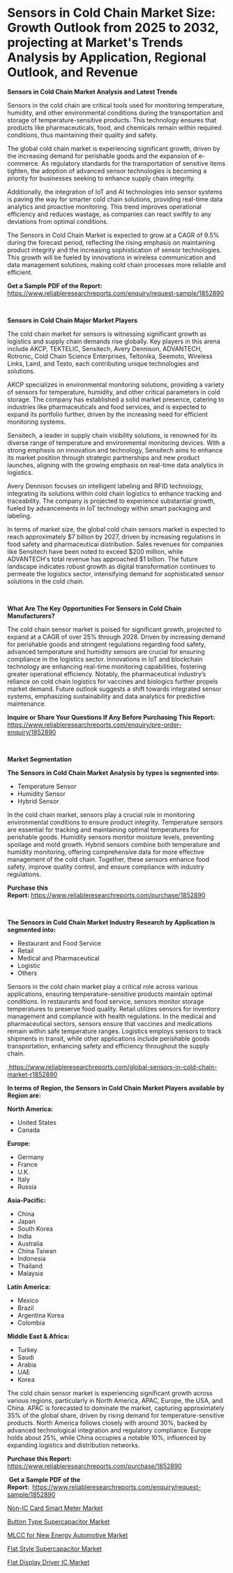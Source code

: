 <p><h1>Sensors in Cold Chain Market Size: Growth Outlook from 2025 to 2032, projecting at Market's Trends Analysis by Application, Regional Outlook, and Revenue</h1></p><p><strong>Sensors in Cold Chain Market Analysis and Latest Trends</strong></p>
<p><p>Sensors in the cold chain are critical tools used for monitoring temperature, humidity, and other environmental conditions during the transportation and storage of temperature-sensitive products. This technology ensures that products like pharmaceuticals, food, and chemicals remain within required conditions, thus maintaining their quality and safety.</p><p>The global cold chain market is experiencing significant growth, driven by the increasing demand for perishable goods and the expansion of e-commerce. As regulatory standards for the transportation of sensitive items tighten, the adoption of advanced sensor technologies is becoming a priority for businesses seeking to enhance supply chain integrity. </p><p>Additionally, the integration of IoT and AI technologies into sensor systems is paving the way for smarter cold chain solutions, providing real-time data analytics and proactive monitoring. This trend improves operational efficiency and reduces wastage, as companies can react swiftly to any deviations from optimal conditions. </p><p>The Sensors in Cold Chain Market is expected to grow at a CAGR of 9.5% during the forecast period, reflecting the rising emphasis on maintaining product integrity and the increasing sophistication of sensor technologies. This growth will be fueled by innovations in wireless communication and data management solutions, making cold chain processes more reliable and efficient.</p></p>
<p><strong>Get a Sample PDF of the Report:&nbsp;</strong> <a href="https://www.reliableresearchreports.com/enquiry/request-sample/1852890?utm_campaign=7&utm_medium=2&utm_source=Github&utm_content=ia&utm_term=13022025&utm_id=sensors-in-cold-chain">https://www.reliableresearchreports.com/enquiry/request-sample/1852890</a></p>
<p>&nbsp;</p>
<p><strong>Sensors in Cold Chain Major Market Players</strong></p>
<p><p>The cold chain market for sensors is witnessing significant growth as logistics and supply chain demands rise globally. Key players in this arena include AKCP, TEKTELIC, Sensitech, Avery Dennison, ADVANTECH, Rotronic, Cold Chain Science Enterprises, Teltonika, Seemoto, Wireless Links, Laird, and Testo, each contributing unique technologies and solutions.</p><p>AKCP specializes in environmental monitoring solutions, providing a variety of sensors for temperature, humidity, and other critical parameters in cold storage. The company has established a solid market presence, catering to industries like pharmaceuticals and food services, and is expected to expand its portfolio further, driven by the increasing need for efficient monitoring systems.</p><p>Sensitech, a leader in supply chain visibility solutions, is renowned for its diverse range of temperature and environmental monitoring devices. With a strong emphasis on innovation and technology, Sensitech aims to enhance its market position through strategic partnerships and new product launches, aligning with the growing emphasis on real-time data analytics in logistics.</p><p>Avery Dennison focuses on intelligent labeling and RFID technology, integrating its solutions within cold chain logistics to enhance tracking and traceability. The company is projected to experience substantial growth, fueled by advancements in IoT technology within smart packaging and labeling.</p><p>In terms of market size, the global cold chain sensors market is expected to reach approximately $7 billion by 2027, driven by increasing regulations in food safety and pharmaceutical distribution. Sales revenues for companies like Sensitech have been noted to exceed $200 million, while ADVANTECH's total revenue has approached $1 billion. The future landscape indicates robust growth as digital transformation continues to permeate the logistics sector, intensifying demand for sophisticated sensor solutions in the cold chain.</p></p>
<p>&nbsp;</p>
<p><strong>What Are The Key Opportunities For Sensors in Cold Chain Manufacturers?</strong></p>
<p><p>The cold chain sensor market is poised for significant growth, projected to expand at a CAGR of over 25% through 2028. Driven by increasing demand for perishable goods and stringent regulations regarding food safety, advanced temperature and humidity sensors are crucial for ensuring compliance in the logistics sector. Innovations in IoT and blockchain technology are enhancing real-time monitoring capabilities, fostering greater operational efficiency. Notably, the pharmaceutical industry’s reliance on cold chain logistics for vaccines and biologics further propels market demand. Future outlook suggests a shift towards integrated sensor systems, emphasizing sustainability and data analytics for predictive maintenance.</p></p>
<p><strong>Inquire or Share Your Questions If Any Before Purchasing This Report:</strong> <a href="https://www.reliableresearchreports.com/enquiry/pre-order-enquiry/1852890?utm_campaign=7&utm_medium=2&utm_source=Github&utm_content=ia&utm_term=13022025&utm_id=sensors-in-cold-chain">https://www.reliableresearchreports.com/enquiry/pre-order-enquiry/1852890</a></p>
<p>&nbsp;</p>
<p><strong>Market Segmentation</strong></p>
<p><strong>The Sensors in Cold Chain Market Analysis by types is segmented into:</strong></p>
<p><ul><li>Temperature Sensor</li><li>Humidity Sensor</li><li>Hybrid Sensor</li></ul></p>
<p><p>In the cold chain market, sensors play a crucial role in monitoring environmental conditions to ensure product integrity. Temperature sensors are essential for tracking and maintaining optimal temperatures for perishable goods. Humidity sensors monitor moisture levels, preventing spoilage and mold growth. Hybrid sensors combine both temperature and humidity monitoring, offering comprehensive data for more effective management of the cold chain. Together, these sensors enhance food safety, improve quality control, and ensure compliance with industry regulations.</p></p>
<p><strong>Purchase this Report:&nbsp;</strong><a href="https://www.reliableresearchreports.com/purchase/1852890?utm_campaign=7&utm_medium=2&utm_source=Github&utm_content=ia&utm_term=13022025&utm_id=sensors-in-cold-chain">https://www.reliableresearchreports.com/purchase/1852890</a></p>
<p>&nbsp;</p>
<p><strong>The Sensors in Cold Chain Market Industry Research by Application is segmented into:</strong></p>
<p><ul><li>Restaurant and Food Service</li><li>Retail</li><li>Medical and Pharmaceutical</li><li>Logistic</li><li>Others</li></ul></p>
<p><p>Sensors in the cold chain market play a critical role across various applications, ensuring temperature-sensitive products maintain optimal conditions. In restaurants and food service, sensors monitor storage temperatures to preserve food quality. Retail utilizes sensors for inventory management and compliance with health regulations. In the medical and pharmaceutical sectors, sensors ensure that vaccines and medications remain within safe temperature ranges. Logistics employs sensors to track shipments in transit, while other applications include perishable goods transportation, enhancing safety and efficiency throughout the supply chain.</p></p>
<p><a href="https://www.reliableresearchreports.com/global-sensors-in-cold-chain-market-r1852890?utm_campaign=7&utm_medium=2&utm_source=Github&utm_content=ia&utm_term=13022025&utm_id=sensors-in-cold-chain">&nbsp;https://www.reliableresearchreports.com/global-sensors-in-cold-chain-market-r1852890</a></p>
<p><strong>In terms of Region, the Sensors in Cold Chain Market Players available by Region are:</strong></p>
<p>
    <p> <strong> North America: </strong>
        <ul>
            <li>United States</li>
            <li>Canada</li>
        </ul>
        </p> 
    <p> <strong> Europe: </strong>
        <ul>
            <li>Germany</li>
            <li>France</li>
            <li>U.K.</li>
            <li>Italy</li>
            <li>Russia</li>
        </ul>
        </p> 
    <p> <strong> Asia-Pacific: </strong>
        <ul>
            <li>China</li>
            <li>Japan</li>
            <li>South Korea</li>
            <li>India</li>
            <li>Australia</li>
            <li>China Taiwan</li>
            <li>Indonesia</li>
            <li>Thailand</li>
            <li>Malaysia</li>
        </ul>
        </p> 
    <p> <strong> Latin America: </strong>
        <ul>
            <li>Mexico</li>
            <li>Brazil</li>
            <li>Argentina Korea</li>
            <li>Colombia</li>
        </ul>
        </p> 
    <p> <strong> Middle East & Africa: </strong>
        <ul>
            <li>Turkey</li>
            <li>Saudi</li>
            <li>Arabia</li>
            <li>UAE</li>
            <li>Korea</li>
        </ul>
    </p>
    </p>
<p><p>The cold chain sensor market is experiencing significant growth across various regions, particularly in North America, APAC, Europe, the USA, and China. APAC is forecasted to dominate the market, capturing approximately 35% of the global share, driven by rising demand for temperature-sensitive products. North America follows closely with around 30%, backed by advanced technological integration and regulatory compliance. Europe holds about 25%, while China occupies a notable 10%, influenced by expanding logistics and distribution networks.</p></p>
<p><strong>Purchase this Report: </strong><a href="https://www.reliableresearchreports.com/purchase/1852890?utm_campaign=7&utm_medium=2&utm_source=Github&utm_content=ia&utm_term=13022025&utm_id=sensors-in-cold-chain">https://www.reliableresearchreports.com/purchase/1852890</a></p>
<p>&nbsp;<strong>Get a Sample PDF of the Report:&nbsp;&nbsp;</strong><a href="https://www.reliableresearchreports.com/enquiry/request-sample/1852890?utm_campaign=7&utm_medium=2&utm_source=Github&utm_content=ia&utm_term=13022025&utm_id=sensors-in-cold-chain">https://www.reliableresearchreports.com/enquiry/request-sample/1852890</a></p>
<p><strong></strong></p>
<p><p><a href="https://github.com/loppibsr/Market-Research-Report-List-1/blob/main/non-ic-card-smart-meter-market.md?utm_campaign=7&utm_medium=2&utm_source=Github&utm_content=ia&utm_term=13022025&utm_id=sensors-in-cold-chain">Non-IC Card Smart Meter Market</a></p><p><a href="https://github.com/carendesrochers299/Market-Research-Report-List-1/blob/main/button-type-supercapacitor-market.md?utm_campaign=7&utm_medium=2&utm_source=Github&utm_content=ia&utm_term=13022025&utm_id=sensors-in-cold-chain">Button Type Supercapacitor Market</a></p><p><a href="https://github.com/zitanebeibit9/Market-Research-Report-List-1/blob/main/mlcc-for-new-energy-automotive-market.md?utm_campaign=7&utm_medium=2&utm_source=Github&utm_content=ia&utm_term=13022025&utm_id=sensors-in-cold-chain">MLCC for New Energy Automotive Market</a></p><p><a href="https://github.com/hannajuana198484/Market-Research-Report-List-1/blob/main/flat-style-supercapacitor-market.md?utm_campaign=7&utm_medium=2&utm_source=Github&utm_content=ia&utm_term=13022025&utm_id=sensors-in-cold-chain">Flat Style Supercapacitor Market</a></p><p><a href="https://github.com/chaturberville8181/Market-Research-Report-List-1/blob/main/flat-display-driver-ic-market.md?utm_campaign=7&utm_medium=2&utm_source=Github&utm_content=ia&utm_term=13022025&utm_id=sensors-in-cold-chain">Flat Display Driver IC Market</a></p></p>